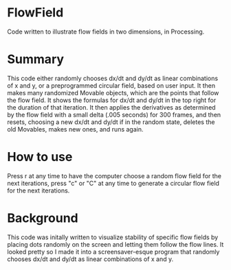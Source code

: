 # FlowField
Code written to illustrate flow fields in two dimensions, in Processing.
# Summary
This code either randomly chooses dx/dt and dy/dt as linear combinations of x and y, or a preprogrammed circular field, based on user input. It then makes many randomized Movable objects, which are the points that follow the flow field. It shows the formulas for dx/dt and dy/dt in the top right for the duration of that iteration. It then applies the derivatives as determined by the flow field with a small delta (.005 seconds) for 300 frames, and then resets, choosing a new dx/dt and dy/dt if in the random state, deletes the old Movables, makes new ones, and runs again.
# How to use
Press r at any time to have the computer choose a random flow field for the next iterations, press "c" or "C" at any time to generate a circular flow field for the next iterations.
# Background
This code was initally written to visualize stability of specific flow fields by placing dots randomly on the screen and letting them follow the flow lines. It looked pretty so I made it into a screensaver-esque program that randomly chooses dx/dt and dy/dt as linear combinations of x and y.  
